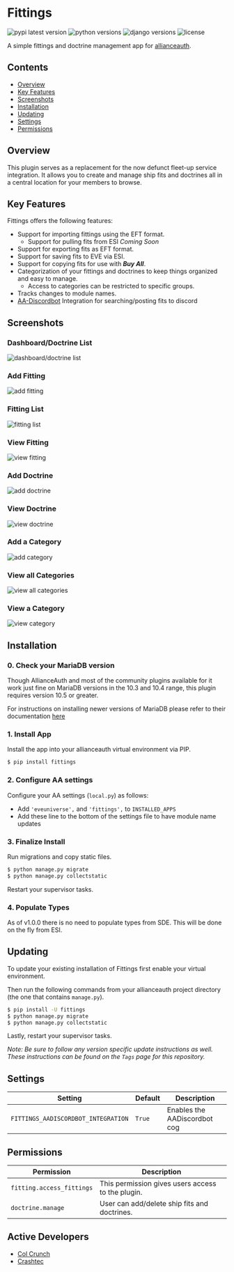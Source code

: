 # Fittings
![pypi latest version](https://img.shields.io/pypi/v/fittings?label=latest)
![python versions](https://img.shields.io/pypi/pyversions/fittings)
![django versions](https://img.shields.io/pypi/djversions/fittings?label=django)
![license](https://img.shields.io/pypi/l/fittings?color=green)

A simple fittings and doctrine management app for [allianceauth](https://gitlab.com/allianceauth/allianceauth).

## Contents

- [Overview](#overview)
- [Key Features](#key-features)
- [Screenshots](#screenshots)
- [Installation](#installation)
- [Updating](#updating)
- [Settings](#settings)
- [Permissions](#permissions)


## Overview
This plugin serves as a replacement for the now defunct fleet-up service integration. It allows you to create and manage ship fits and doctrines all in a 
central location for your members to browse.

## Key Features
Fittings offers the following features:

* Support for importing fittings using the EFT format. 
  * Support for pulling fits from ESI *Coming Soon*
* Support for exporting fits as EFT format.
* Support for saving fits to EVE via ESI.
* Support for copying fits for use with ***Buy All***.
* Categorization of your fittings and doctrines to keep things organized
and easy to manage.
  * Access to categories can be restricted to specific groups.
* Tracks changes to module names.
* [AA-Discordbot](https://github.com/pvyParts/allianceauth-discordbot) Integration for searching/posting fits to discord

## Screenshots

### Dashboard/Doctrine List
![dashboard/doctrine list](https://i.imgur.com/AUla6oR.png)

### Add Fitting
![add fitting](https://i.imgur.com/09Ht3Zy.png)

### Fitting List
![fitting list](https://i.imgur.com/JTyaot7.png)

### View Fitting
![view fitting](https://i.imgur.com/3H2PgXC.png)

### Add Doctrine
![add doctrine](https://i.imgur.com/WWSJHmb.png)

### View Doctrine
![view doctrine](https://i.imgur.com/9IJN3jt.png)

### Add a Category
![add category](https://i.imgur.com/0ytpF66.png)

### View all Categories
![view all categories](https://i.imgur.com/kRyr34p.png)

### View a Category
![view category](https://i.imgur.com/hs7DDqp.png)

## Installation
### 0. Check your MariaDB version
Though AllianceAuth and most of the community plugins available for it work just fine on MariaDB versions in the 10.3 and 10.4
range, this plugin requires version 10.5 or greater.

For instructions on installing newer versions of MariaDB please refer to their documentation [here](https://mariadb.org/download/?t=repo-config)

### 1. Install App
Install the app into your allianceauth virtual environment via PIP.

```bash
$ pip install fittings 
```

### 2. Configure AA settings

Configure your AA settings (`local.py`) as follows:

- Add `'eveuniverse',` and `'fittings',` to `INSTALLED_APPS`
- Add these line to the bottom of the settings file to have module name updates

### 3. Finalize Install
Run migrations and copy static files. 

```bash
$ python manage.py migrate
$ python manage.py collectstatic
```

Restart your supervisor tasks.

### 4. Populate Types
As of v1.0.0 there is no need to populate types from SDE. This will be done on the fly from
ESI. 

## Updating
To update your existing installation of Fittings first enable your virtual environment.

Then run the following commands from your allianceauth project directory (the one that contains `manage.py`).

```bash
$ pip install -U fittings
$ python manage.py migrate
$ python manage.py collectstatic
```

Lastly, restart your supervisor tasks.

*Note: Be sure to follow any version specific update instructions as well. These instructions can be found on the `Tags` page for this repository.*

## Settings
Setting | Default | Description
--- | --- | ---
`FITTINGS_AADISCORDBOT_INTEGRATION` | `True` | Enables the AADiscordbot cog

## Permissions

Permission | Description
-- | --
`fitting.access_fittings` | This permission gives users access to the plugin.
`doctrine.manage` | User can add/delete ship fits and doctrines.

## Active Developers
* [Col Crunch](http://gitlab.com/colcrunch)
* [Crashtec](https://gitlab.com/huideaki)